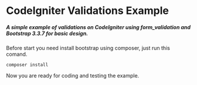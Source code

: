 # CodeIgniter Validations Example

##### A simple example of validations on CodeIgniter using form_validation and Bootstrap 3.3.7 for basic design.

Before start you need install bootstrap using composer, just run this comand.

`composer install`

Now you are ready for coding and testing the example.